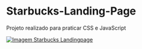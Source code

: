 # Starbucks-Landing-Page

Projeto realizado para praticar CSS e JavaScript

[<img src="./images/starbuckslangindpage.gif" alt="Imagem Starbucks Landingpage">](
https://paulpessoa.github.io/Starbucks-Landing-Page/)

